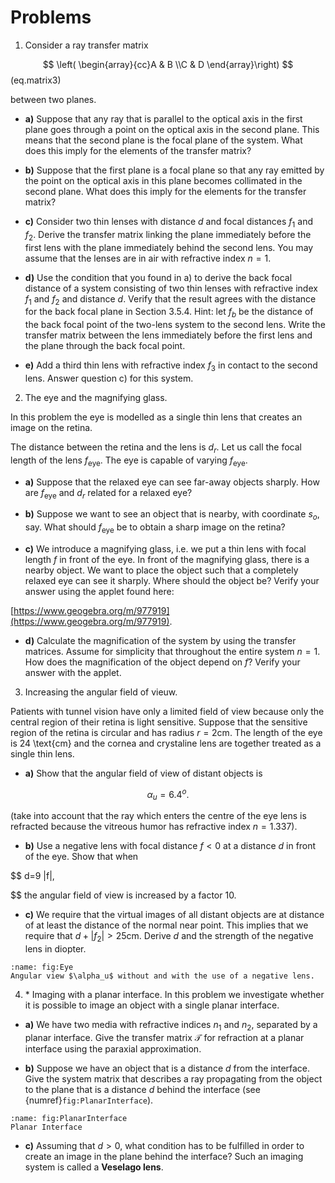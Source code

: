 # Problems

1. Consider a ray transfer matrix

$$
\left( \begin{array}{cc}A & B \\C & D
\end{array}\right)
$$ (eq.matrix3)

between two planes.


- **a)** Suppose that any ray that is parallel to the optical axis in the first plane goes through a point on the optical axis in the second plane. This means that the second plane is the focal plane of the system. What does this imply for the elements of the transfer matrix?

- **b)** Suppose that the first plane is a focal plane so that any ray emitted by the point on the optical axis in this plane becomes collimated in the second plane. What does this imply for the elements for the transfer matrix?

- **c)** Consider two thin lenses with distance $d$ and focal distances $f_1$ and $f_2$. Derive the transfer matrix linking the plane immediately before the first lens with the plane immediately behind the second lens. You may assume that the lenses are in air with refractive index $n=1$.

- **d)** Use the condition that you found in a) to derive the back focal distance of a system consisting of two thin lenses with refractive index $f_1$ and $f_2$ and distance $d$. Verify that the result agrees with the distance for the back focal plane in Section 3.5.4.
Hint: let $f_b$ be the distance of the back focal point of the two-lens system to the second lens. Write the transfer matrix between the lens immediately before the first lens and the plane through the back focal point.

- **e)** Add a third thin lens with refractive index $f_3$ in contact to the second lens. Answer question c) for this system.


2. The eye and the magnifying glass.

In this problem the eye is modelled as a single thin lens that creates an image on the retina.

The distance between the retina and the lens is $d_r$. Let us call the focal length of the lens $f_{\text{eye}}$. The eye is capable of varying $f_{\text{eye}}$.

- **a)** Suppose that the relaxed eye can see far-away objects sharply. How are $f_{\text{eye}}$ and $d_r$ related for a relaxed eye?

- **b)** Suppose we want to see an object that is nearby, with coordinate $s_o$, say. What should $f_{\text{eye}}$ be to obtain a sharp image on the retina?

- **c)** We introduce a magnifying glass, i.e. we put a thin lens with focal length $f$ in front of the eye. In front of the magnifying glass, there is a nearby object. We want to place the object such that a completely relaxed eye can see it sharply. Where should the object be? Verify your answer using the applet found here:

[https://www.geogebra.org/m/977919](https://www.geogebra.org/m/977919).

- **d)** Calculate the magnification of the system by using the transfer matrices. Assume for simplicity that throughout the entire system $n=1$. How does the magnification of the object depend on $f$? Verify your answer with the applet.

3. Increasing the angular field of vieuw. 

Patients with tunnel vision have only a limited field of view because only the central region of their retina is light sensitive. Suppose that the sensitive region of the retina is circular and has radius $r=2 \text{cm}$.
The length of the eye is 24 \text{cm} and the cornea and crystaline lens are together treated as a single thin lens.
- **a)** Show that the angular field of view of distant objects is

$$
\alpha_u= 6.4^o.
$$

(take into account that the ray which enters the centre of the eye lens is refracted because the vitreous humor has refractive index $n=1.337$).

- **b)**
Use a negative lens with focal distance $f<0$ at a distance $d$ in front of the eye. Show that when

$$
d=9 |f|,

$$
the angular field of view is increased by a factor 10.

- **c)**
We require that the virtual images of all distant objects are at distance of at least the distance of the normal near point. This implies that we require that $d+|f_2|> 25 \text{cm}$.
Derive $d$ and the strength of the negative lens in diopter.


```{figure} ../Images/Tutorial_3/Ex_03_Eye.png
:name: fig:Eye
Angular view $\alpha_u$ without and with the use of a negative lens.
```


4. \* Imaging with a planar interface.
In this problem we investigate whether it is possible to image an object with a single planar interface.

- **a)** We have two media with refractive indices $n_1$ and $n_2$, separated by a planar interface. Give the transfer matrix $\mathcal{T}$ for refraction at a planar interface using the paraxial approximation.

- **b)** Suppose we have an object that is a distance $d$ from the interface. Give the system matrix that describes a ray propagating from the object to the plane that is a distance $d$ behind the interface (see {numref}`fig:PlanarInterface`).

```{figure} ../Images/Tutorial_3/Ex_04_Planar_Interface.png
:name: fig:PlanarInterface
Planar Interface
```

- **c)** Assuming that $d>0$, what condition has to be fulfilled in order to create an image in the plane behind the interface? Such an imaging system is called a **Veselago lens**.
